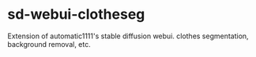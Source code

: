 # sd-webui-clotheseg
Extension of automatic1111's stable diffusion webui. clothes segmentation, background removal, etc.
